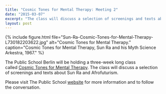 ```yaml
---
title: "Cosmic Tones for Mental Therapy: Meeting 2"
date: "2015-03-07"
excerpt: "The class will discuss a selection of screenings and texts about Sun Ra and Afrofuturism."
layout: post
---
```


{% include figure.html file="Sun-Ra-Cosmic-Tones-for-Mental-Therapy-L730182203622.jpg" alt="Cosmic Tones for Mental Therapy." caption="Cosmic Tones for Mental Therapy, Sun Ra and his Myth Science Arkestra, 1967." %}

The Public School Berlin will be holding a three-week long class called [Cosmic Tones for Mental Therapy](http://thepublicschool.org/node/38436). The class will discuss a selection of screenings and texts about Sun Ra and Afrofuturism.

Please visit The Public School [website](http://thepublicschool.org/node/38436) for more information and to follow the conversation.
